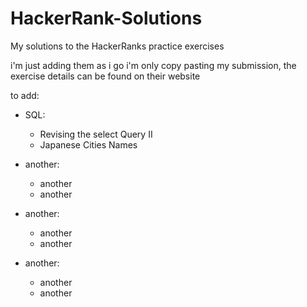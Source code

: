 # HackerRank-Solutions
My solutions to the HackerRanks practice exercises 

i'm just adding them as i go
i'm only copy pasting my submission, the exercise details can be found on their website



to add:

- SQL:
    - Revising the select Query II
    - Japanese Cities Names

- another:
    - another
    - another

- another:
    - another
    - another

- another:
    - another
    - another
